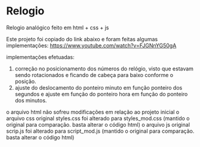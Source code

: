 # Relogio
Relogio analógico feito em html + css + js

Este projeto foi copiado do link abaixo e foram feitas algumas implementações:
https://www.youtube.com/watch?v=FJGNnYG50gA

implementações efetuadas:
1) correção no posicionamento dos números do relógio, visto que estavam sendo rotacionados e ficando de cabeça para baixo conforme o posição.
2) ajuste do deslocamento do ponteiro minuto em função ponteiro dos segundos e ajuste em função do ponteiro hora em função do ponteiro dos minutos.

o arquivo html não sofreu modificações em relação ao projeto inicial
o arquivo css original styles.css foi alterado para styles_mod.css (mantido o original para comparação. basta alterar o código html)
o arquivo js original scrip.js foi alterado para script_mod.js (mantido o original para comparação. basta alterar o código html)
